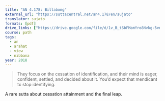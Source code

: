 ```yaml
---
title: "AN 4.178: Billabong"
external_url: "https://suttacentral.net/an4.178/en/sujato"
translator: sujato
formats: [pdf]
drive_links: ["https://drive.google.com/file/d/1v_B_tSbFMamYro8Nvkg-5vnoWGEYzglZ"]
course: path
tags:
  - an
  - arahat
  - view
  - nibbana
year: 2018
---
```


> They focus on the cessation of identification, and their mind is eager, confident, settled, and decided about it. You’d expect that mendicant to stop identifying.

A rare sutta about cessation attainment and the final leap.
